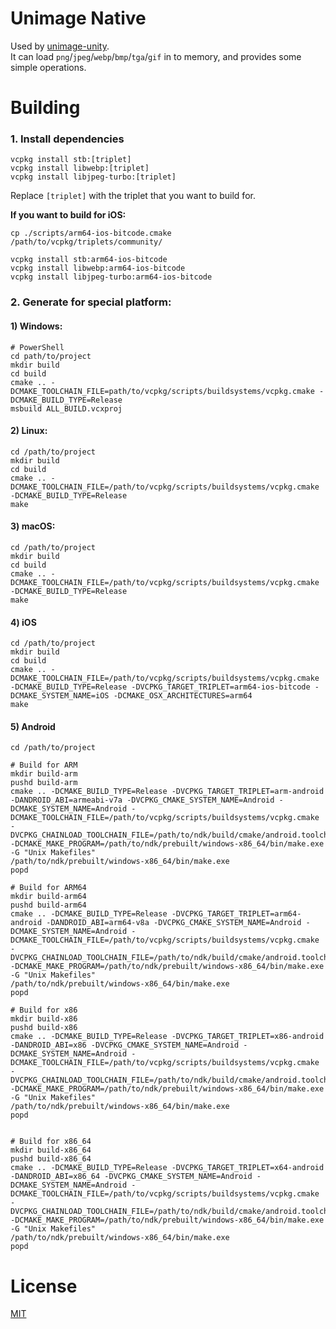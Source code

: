 # Unimage Native
Used by [unimage-unity](https://github.com/Klrohias/unimage-unity).  
It can load `png`/`jpeg`/`webp`/`bmp`/`tga`/`gif` in to memory, and provides some simple operations.

# Building
### 1. Install dependencies
```shell
vcpkg install stb:[triplet]
vcpkg install libwebp:[triplet]
vcpkg install libjpeg-turbo:[triplet]
```
Replace `[triplet]` with the triplet that you want to build for.  

**If you want to build for iOS:**  
```shell
cp ./scripts/arm64-ios-bitcode.cmake /path/to/vcpkg/triplets/community/

vcpkg install stb:arm64-ios-bitcode
vcpkg install libwebp:arm64-ios-bitcode
vcpkg install libjpeg-turbo:arm64-ios-bitcode
```

### 2. Generate for special platform:  
#### 1) Windows:
```shell
# PowerShell
cd path/to/project
mkdir build
cd build
cmake .. -DCMAKE_TOOLCHAIN_FILE=path/to/vcpkg/scripts/buildsystems/vcpkg.cmake -DCMAKE_BUILD_TYPE=Release
msbuild ALL_BUILD.vcxproj
```

#### 2) Linux:
```shell
cd /path/to/project
mkdir build
cd build
cmake .. -DCMAKE_TOOLCHAIN_FILE=/path/to/vcpkg/scripts/buildsystems/vcpkg.cmake -DCMAKE_BUILD_TYPE=Release
make
```

#### 3) macOS:
```shell
cd /path/to/project
mkdir build
cd build
cmake .. -DCMAKE_TOOLCHAIN_FILE=/path/to/vcpkg/scripts/buildsystems/vcpkg.cmake -DCMAKE_BUILD_TYPE=Release
make
```

#### 4) iOS
```shell
cd /path/to/project
mkdir build
cd build
cmake .. -DCMAKE_TOOLCHAIN_FILE=/path/to/vcpkg/scripts/buildsystems/vcpkg.cmake -DCMAKE_BUILD_TYPE=Release -DVCPKG_TARGET_TRIPLET=arm64-ios-bitcode -DCMAKE_SYSTEM_NAME=iOS -DCMAKE_OSX_ARCHITECTURES=arm64
make
```

#### 5) Android
```shell
cd /path/to/project

# Build for ARM
mkdir build-arm
pushd build-arm
cmake .. -DCMAKE_BUILD_TYPE=Release -DVCPKG_TARGET_TRIPLET=arm-android -DANDROID_ABI=armeabi-v7a -DVCPKG_CMAKE_SYSTEM_NAME=Android -DCMAKE_SYSTEM_NAME=Android -DCMAKE_TOOLCHAIN_FILE=/path/to/vcpkg/scripts/buildsystems/vcpkg.cmake -DVCPKG_CHAINLOAD_TOOLCHAIN_FILE=/path/to/ndk/build/cmake/android.toolchain.cmake -DCMAKE_MAKE_PROGRAM=/path/to/ndk/prebuilt/windows-x86_64/bin/make.exe -G "Unix Makefiles" 
/path/to/ndk/prebuilt/windows-x86_64/bin/make.exe
popd

# Build for ARM64
mkdir build-arm64
pushd build-arm64
cmake .. -DCMAKE_BUILD_TYPE=Release -DVCPKG_TARGET_TRIPLET=arm64-android -DANDROID_ABI=arm64-v8a -DVCPKG_CMAKE_SYSTEM_NAME=Android -DCMAKE_SYSTEM_NAME=Android -DCMAKE_TOOLCHAIN_FILE=/path/to/vcpkg/scripts/buildsystems/vcpkg.cmake -DVCPKG_CHAINLOAD_TOOLCHAIN_FILE=/path/to/ndk/build/cmake/android.toolchain.cmake -DCMAKE_MAKE_PROGRAM=/path/to/ndk/prebuilt/windows-x86_64/bin/make.exe -G "Unix Makefiles"
/path/to/ndk/prebuilt/windows-x86_64/bin/make.exe
popd

# Build for x86
mkdir build-x86
pushd build-x86
cmake .. -DCMAKE_BUILD_TYPE=Release -DVCPKG_TARGET_TRIPLET=x86-android -DANDROID_ABI=x86 -DVCPKG_CMAKE_SYSTEM_NAME=Android -DCMAKE_SYSTEM_NAME=Android -DCMAKE_TOOLCHAIN_FILE=/path/to/vcpkg/scripts/buildsystems/vcpkg.cmake -DVCPKG_CHAINLOAD_TOOLCHAIN_FILE=/path/to/ndk/build/cmake/android.toolchain.cmake -DCMAKE_MAKE_PROGRAM=/path/to/ndk/prebuilt/windows-x86_64/bin/make.exe -G "Unix Makefiles"
/path/to/ndk/prebuilt/windows-x86_64/bin/make.exe
popd


# Build for x86_64
mkdir build-x86_64
pushd build-x86_64
cmake .. -DCMAKE_BUILD_TYPE=Release -DVCPKG_TARGET_TRIPLET=x64-android -DANDROID_ABI=x86_64 -DVCPKG_CMAKE_SYSTEM_NAME=Android -DCMAKE_SYSTEM_NAME=Android -DCMAKE_TOOLCHAIN_FILE=/path/to/vcpkg/scripts/buildsystems/vcpkg.cmake -DVCPKG_CHAINLOAD_TOOLCHAIN_FILE=/path/to/ndk/build/cmake/android.toolchain.cmake -DCMAKE_MAKE_PROGRAM=/path/to/ndk/prebuilt/windows-x86_64/bin/make.exe -G "Unix Makefiles"
/path/to/ndk/prebuilt/windows-x86_64/bin/make.exe
popd
```

# License
[MIT](LICENSE)
